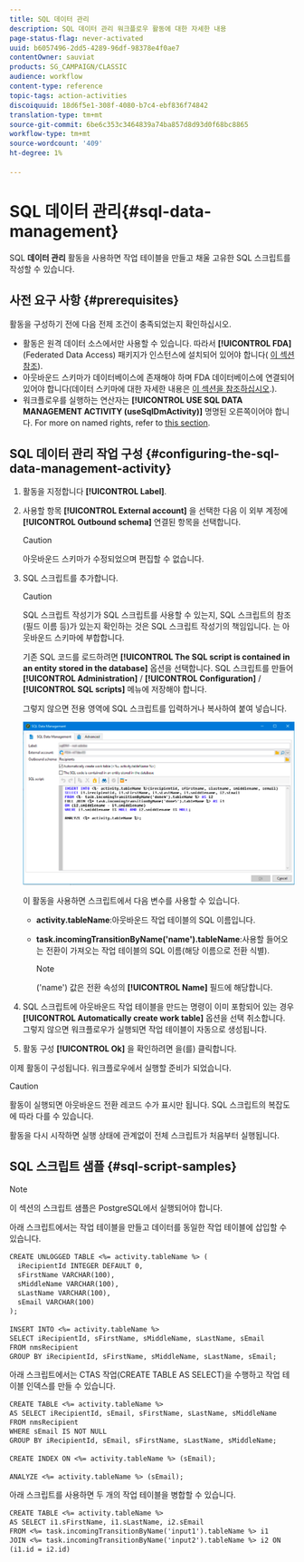 ```yaml
---
title: SQL 데이터 관리
description: SQL 데이터 관리 워크플로우 활동에 대한 자세한 내용
page-status-flag: never-activated
uuid: b6057496-2dd5-4289-96df-98378e4f0ae7
contentOwner: sauviat
products: SG_CAMPAIGN/CLASSIC
audience: workflow
content-type: reference
topic-tags: action-activities
discoiquuid: 18d6f5e1-308f-4080-b7c4-ebf836f74842
translation-type: tm+mt
source-git-commit: 6be6c353c3464839a74ba857d8d93d0f68bc8865
workflow-type: tm+mt
source-wordcount: '409'
ht-degree: 1%

---
```



# SQL 데이터 관리{#sql-data-management}

SQL **데이터 관리** 활동을 사용하면 작업 테이블을 만들고 채울 고유한 SQL 스크립트를 작성할 수 있습니다.

## 사전 요구 사항 {#prerequisites}

활동을 구성하기 전에 다음 전제 조건이 충족되었는지 확인하십시오.

* 활동은 원격 데이터 소스에서만 사용할 수 있습니다. 따라서 **[!UICONTROL FDA]** (Federated Data Access) 패키지가 인스턴스에 설치되어 있어야 합니다( [이 섹션 참조](../../platform/using/about-fda.md)).
* 아웃바운드 스키마가 데이터베이스에 존재해야 하며 FDA 데이터베이스에 연결되어 있어야 합니다(데이터 스키마에 대한 자세한 내용은 [이 섹션을 참조하십시오](../../configuration/using/about-schema-reference.md).).
* 워크플로우를 실행하는 연산자는 **[!UICONTROL USE SQL DATA MANAGEMENT ACTIVITY (useSqlDmActivity)]** 명명된 오른쪽이어야 합니다. For more on named rights, refer to [this section](../../platform/using/access-management.md#named-rights).

## SQL 데이터 관리 작업 구성 {#configuring-the-sql-data-management-activity}

1. 활동을 지정합니다 **[!UICONTROL Label]**.
1. 사용할 항목 **[!UICONTROL External account]** 을 선택한 다음 이 외부 계정에 **[!UICONTROL Outbound schema]** 연결된 항목을 선택합니다.

   >[!CAUTION]
   >
   >아웃바운드 스키마가 수정되었으며 편집할 수 없습니다.

1. SQL 스크립트를 추가합니다.

   >[!CAUTION]
   >
   >SQL 스크립트 작성기가 SQL 스크립트를 사용할 수 있는지, SQL 스크립트의 참조(필드 이름 등)가 있는지 확인하는 것은 SQL 스크립트 작성기의 책임입니다. 는 아웃바운드 스키마에 부합합니다.

   기존 SQL 코드를 로드하려면 **[!UICONTROL The SQL script is contained in an entity stored in the database]** 옵션을 선택합니다. SQL 스크립트를 만들어 **[!UICONTROL Administration]** / **[!UICONTROL Configuration]** / **[!UICONTROL SQL scripts]** 메뉴에 저장해야 합니다.

   그렇지 않으면 전용 영역에 SQL 스크립트를 입력하거나 복사하여 붙여 넣습니다.

   ![](assets/sql_datamanagement.png)

   이 활동을 사용하면 스크립트에서 다음 변수를 사용할 수 있습니다.

   * **activity.tableName**:아웃바운드 작업 테이블의 SQL 이름입니다.
   * **task.incomingTransitionByName(&#39;name&#39;).tableName**:사용할 들어오는 전환이 가져오는 작업 테이블의 SQL 이름(해당 이름으로 전환 식별).

      >[!NOTE]
      >
      >(&#39;name&#39;) 값은 전환 속성의 **[!UICONTROL Name]** 필드에 해당합니다.

1. SQL 스크립트에 아웃바운드 작업 테이블을 만드는 명령이 이미 포함되어 있는 경우 **[!UICONTROL Automatically create work table]** 옵션을 선택 취소합니다. 그렇지 않으면 워크플로우가 실행되면 작업 테이블이 자동으로 생성됩니다.
1. 활동 구성 **[!UICONTROL Ok]** 을 확인하려면 을(를) 클릭합니다.

이제 활동이 구성됩니다. 워크플로우에서 실행할 준비가 되었습니다.

>[!CAUTION]
>
>활동이 실행되면 아웃바운드 전환 레코드 수가 표시만 됩니다. SQL 스크립트의 복잡도에 따라 다를 수 있습니다.
>  
>활동을 다시 시작하면 실행 상태에 관계없이 전체 스크립트가 처음부터 실행됩니다.

## SQL 스크립트 샘플 {#sql-script-samples}

>[!NOTE]
>
>이 섹션의 스크립트 샘플은 PostgreSQL에서 실행되어야 합니다.

아래 스크립트에서는 작업 테이블을 만들고 데이터를 동일한 작업 테이블에 삽입할 수 있습니다.

```
CREATE UNLOGGED TABLE <%= activity.tableName %> (
  iRecipientId INTEGER DEFAULT 0,
  sFirstName VARCHAR(100),
  sMiddleName VARCHAR(100),
  sLastName VARCHAR(100),
  sEmail VARCHAR(100)
);

INSERT INTO <%= activity.tableName %>
SELECT iRecipientId, sFirstName, sMiddleName, sLastName, sEmail
FROM nmsRecipient
GROUP BY iRecipientId, sFirstName, sMiddleName, sLastName, sEmail;
```

아래 스크립트에서는 CTAS 작업(CREATE TABLE AS SELECT)을 수행하고 작업 테이블 인덱스를 만들 수 있습니다.

```
CREATE TABLE <%= activity.tableName %>
AS SELECT iRecipientId, sEmail, sFirstName, sLastName, sMiddleName
FROM nmsRecipient
WHERE sEmail IS NOT NULL
GROUP BY iRecipientId, sEmail, sFirstName, sLastName, sMiddleName;

CREATE INDEX ON <%= activity.tableName %> (sEmail);

ANALYZE <%= activity.tableName %> (sEmail);
```

아래 스크립트를 사용하면 두 개의 작업 테이블을 병합할 수 있습니다.

```
CREATE TABLE <%= activity.tableName %>
AS SELECT i1.sFirstName, i1.sLastName, i2.sEmail
FROM <%= task.incomingTransitionByName('input1').tableName %> i1
JOIN <%= task.incomingTransitionByName('input2').tableName %> i2 ON (i1.id = i2.id)
```

